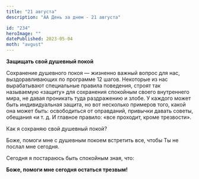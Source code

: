 ```yaml
---
title: "21 августа"
description: "АА День за днем - 21 августа"

id: "234"
heroImage: ""
datePublished: 2023-05-04
moth: "avgust"
---
```


**Защищать свой душевный покой**

Сохранение душевного покоя — жизненно важный вопрос для нас, выздоравливающих
по программе 12 шагов. Некоторые из нас вырабатывают специальные правила
поведения, строят так называемую «защиту» для сохранения спокойным своего
внутреннего мира, не давая проникать туда раздражению и злобе. У каждого может
быть индивидуальная защита, но вот несколько примеров того, какой она может
быть: освободиться от оправданий, привычки давать советы, обещания «и т. д. И
главное правило: «все проходит, кроме трезвости».

Как я сохраняю свой душевный покой?

Боже, помоги мне с душевным покоем встретить все, чтобы Ты не послал мне
сегодня.

Сегодня я постараюсь быть спокойным зная, что:

**Боже, помоги мне сегодня остаться трезвым!**
